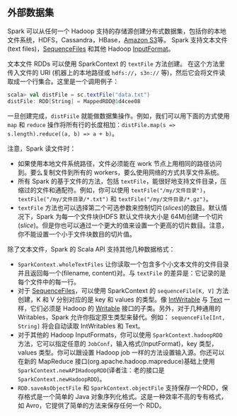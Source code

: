 ## 外部数据集

Spark 可以从任何一个 Hadoop 支持的存储源创建分布式数据集，包括你的本地文件系统，HDFS，Cassandra，HBase，[Amazon S3](http://wiki.apache.org/hadoop/AmazonS3)等。 Spark 支持文本文件(text files)，[SequenceFiles](http://hadoop.apache.org/docs/current/api/org/apache/hadoop/mapred/SequenceFileInputFormat.html) 和其他 Hadoop [InputFormat](http://hadoop.apache.org/docs/stable/api/org/apache/hadoop/mapred/InputFormat.html)。

文本文件 RDDs 可以使用 SparkContext 的 `textFile` 方法创建。 在这个方法里传入文件的 URI (机器上的本地路径或 `hdfs://`，`s3n://` 等)，然后它会将文件读取成一个行集合。这里是一个调用例子：

```scala
scala> val distFile = sc.textFile("data.txt")
distFile: RDD[String] = MappedRDD@1d4cee08
```

一旦创建完成，`distFiile` 就能做数据集操作。例如，我们可以用下面的方式使用 `map` 和 `reduce` 操作将所有行的长度相加：`distFile.map(s => s.length).reduce((a, b) => a + b)`。

注意，Spark 读文件时：

- 如果使用本地文件系统路径，文件必须能在 work 节点上用相同的路径访问到。要么复制文件到所有的 workers，要么使用网络的方式共享文件系统。
- 所有 Spark 的基于文件的方法，包括 `textFile`，能很好地支持文件目录，压缩过的文件和通配符。例如，你可以使用 `textFile("/my/文件目录")`，`textFile("/my/文件目录/*.txt")` 和 `textFile("/my/文件目录/*.gz")`。
- `textFile` 方法也可以选择第二个可选参数来控制切片(_slices_)的数目。默认情况下，Spark 为每一个文件块(HDFS 默认文件块大小是 64M)创建一个切片(_slice_)。但是你也可以通过一个更大的值来设置一个更高的切片数目。注意，你不能设置一个小于文件块数目的切片值。

除了文本文件，Spark 的 Scala API 支持其他几种数据格式：

- `SparkContext.wholeTextFiles` 让你读取一个包含多个小文本文件的文件目录并且返回每一个(filename, content)对。与 `textFile` 的差异是：它记录的是每个文件中的每一行。
- 对于 [SequenceFiles](http://hadoop.apache.org/docs/current/api/org/apache/hadoop/mapred/SequenceFileInputFormat.html)，可以使用 SparkContext 的 `sequenceFile[K, V]` 方法创建，K 和 V 分别对应的是 key 和 values 的类型。像 [IntWritable](http://hadoop.apache.org/docs/current/api/org/apache/hadoop/io/IntWritable.html) 与 [Text](http://hadoop.apache.org/docs/current/api/org/apache/hadoop/io/Text.html) 一样，它们必须是 Hadoop 的 [Writable](http://hadoop.apache.org/docs/current/api/org/apache/hadoop/io/Writable.html) 接口的子类。另外，对于几种通用的 Writables，Spark 允许你指定原生类型来替代。例如： `sequenceFile[Int, String]` 将会自动读取 IntWritables 和 Text。
- 对于其他的 Hadoop InputFormats，你可以使用 `SparkContext.hadoopRDD` 方法，它可以指定任意的 `JobConf`，输入格式(InputFormat)，key 类型，values 类型。你可以跟设置 Hadoop job 一样的方法设置输入源。你还可以在新的 MapReduce 接口(org.apache.hadoop.mapreduce)基础上使用 `SparkContext.newAPIHadoopRDD`(译者注：老的接口是 `SparkContext.newHadoopRDD`)。
- `RDD.saveAsObjectFile` 和 `SparkContext.objectFile` 支持保存一个RDD，保存格式是一个简单的 Java 对象序列化格式。这是一种效率不高的专有格式，如 Avro，它提供了简单的方法来保存任何一个 RDD。